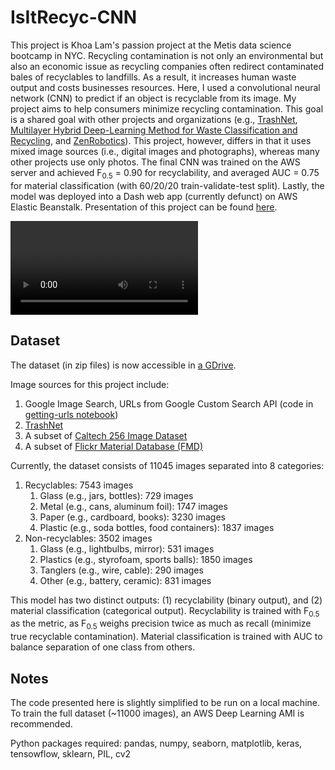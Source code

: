 # IsItRecyc-CNN
This project is Khoa Lam's passion project at the Metis data science bootcamp in NYC. Recycling contamination is not only an environmental but also an economic issue as recycling companies often redirect contaminated bales of recyclables to landfills. As a result, it increases human waste output and costs businesses resources. Here, I used a convolutional neural network (CNN) to predict if an object is recyclable from its image. My project aims to help consumers minimize recycling contamination. This goal is a shared goal with other projects and organizations (e.g., [TrashNet](https://github.com/garythung/trashnet), [Multilayer Hybrid Deep-Learning Method for Waste Classification and Recycling](https://www.hindawi.com/journals/cin/2018/5060857/), and [ZenRobotics](https://zenrobotics.com/)). This project, however, differs in that it uses mixed image sources (i.e., digital images and photographs), whereas many other projects use only photos. The final CNN was trained on the AWS server and achieved F<sub>0.5</sub> = 0.90 for recyclability, and averaged AUC = 0.75 for material classification (with  60/20/20 train-validate-test split). Lastly, the model was deployed into a Dash web app (currently defunct) on AWS Elastic Beanstalk. Presentation of this project can be found [here](https://docs.google.com/presentation/d/e/2PACX-1vRIqHnvxaCXHn-46DpMthLigO3ssJMiKFFpMz0ilDhhPHTWmeRv4fKm8noZtMFaapnuNUGYVorlfSXh/pub?start=true&loop=false&delayms=60000).

![ ](./demo.mov)

## Dataset

The dataset (in zip files) is now accessible in [a GDrive](https://drive.google.com/drive/folders/1r3EiKldemvRvk2j9Dy68FekbDYfZLmf_?usp=sharing).

Image sources for this project include:

1. Google Image Search, URLs from Google Custom Search API (code in [getting-urls notebook](./code/getting-urls.ipynb))
2. [TrashNet](https://github.com/garythung/trashnet)
3. A subset of [Caltech 256 Image Dataset](https://www.kaggle.com/jessicali9530/caltech256)
4. A subset of [Flickr Material Database (FMD)](https://people.csail.mit.edu/celiu/CVPR2010/FMD/)

Currently, the dataset consists of 11045 images separated into 8 categories:

1. Recyclables: 7543 images
   1. Glass (e.g., jars, bottles): 729 images
   2. Metal (e.g., cans, aluminum foil): 1747 images
   3. Paper (e.g., cardboard, books): 3230 images
   4. Plastic (e.g., soda bottles, food containers): 1837 images
2. Non-recyclables: 3502 images
   1. Glass (e.g., lightbulbs, mirror): 531 images
   2. Plastics (e.g., styrofoam, sports balls): 1850 images
   3. Tanglers (e.g., wire, cable): 290 images
   4. Other (e.g., battery, ceramic): 831 images

This model has two distinct outputs: (1) recyclability (binary output), and (2) material classification (categorical output). Recyclability is trained with F<sub>0.5</sub> as the metric, as F<sub>0.5</sub> weighs precision twice as much as recall (minimize true recyclable contamination). Material classification is trained with AUC to balance separation of one class from others.

## Notes

The code presented here is slightly simplified to be run on a local machine. To train the full dataset (~11000 images), an AWS Deep Learning AMI is recommended. 

Python packages required: pandas, numpy, seaborn, matplotlib, keras, tensowflow, sklearn, PIL, cv2